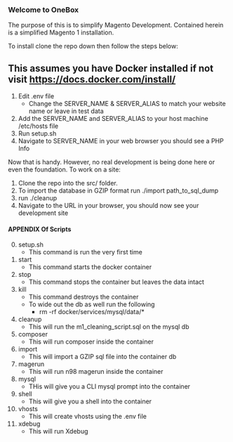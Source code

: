 ### Welcome to OneBox

The purpose of this is to simplify Magento Development. Contained herein is a simplified Magento 1 installation.

To install clone the repo down then follow the steps below:

## This assumes you have Docker installed if not visit https://docs.docker.com/install/

1. Edit .env file
    * Change the SERVER_NAME & SERVER_ALIAS to match your website name or leave in test data
2. Add the SERVER_NAME and SERVER_ALIAS to your host machine /etc/hosts file
3. Run setup.sh
4. Navigate to SERVER_NAME in your web browser you should see a PHP Info

Now that is handy. However, no real development is being done here or even the foundation. To work on a site: 

1. Clone the repo into the src/ folder.
2. To import the database in GZIP format run ./import path_to_sql_dump
3. run ./cleanup
4. Navigate to the URL in your browser, you should now see your development site

#### APPENDIX Of Scripts
0. setup.sh
    * This command is run the very first time
1. start
    * This command starts the docker container
2. stop
    * This command stops the container but leaves the data intact
3. kill
    * This command destroys the container
    * To wide out the db as well run the following
        * rm -rf docker/services/mysql/data/*
4. cleanup
    * This will run the m1_cleaning_script.sql on the mysql db
5. composer
    * This will run composer inside the container
6. import
    * This will import a GZIP sql file into the container db
7. magerun
    * This will run n98 magerun inside the container
8. mysql
    * THis will give you a CLI mysql prompt into the container
9. shell
    * This will give you a shell into the container
10. vhosts
    * This will create vhosts using the .env file
11. xdebug
    * This will run Xdebug
